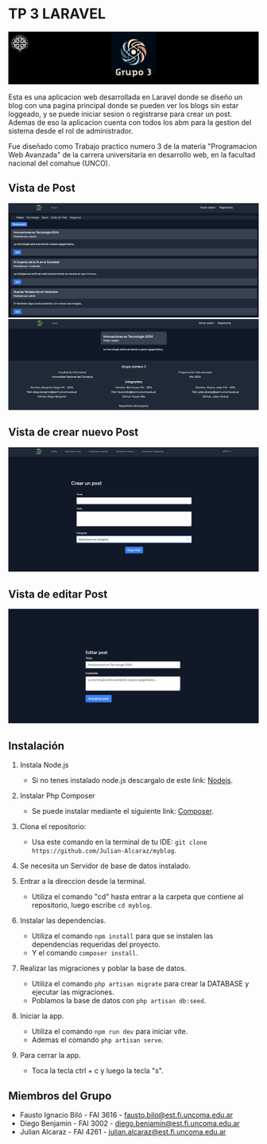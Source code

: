 # TP 3 LARAVEL

![Logo de la App](./public/img/logoGrupo.png)

Esta es una aplicacion web desarrollada en Laravel donde se diseño
un blog con una pagina principal donde se pueden ver los blogs sin estar loggeado,
y se puede iniciar sesion o registrarse para crear un post. Ademas de eso la aplicacion cuenta
con todos los abm para la gestion del sistema desde el rol de administrador.

Fue diseñado como Trabajo practico numero 3 de la materia
"Programacion Web Avanzada" de la carrera universitaria en
desarrollo web, en la facultad nacional del comahue (UNCO).

## Vista de Post

![Captura de home 1](./public/img/home1.png)
![Captura de home 2](./public/img/home2.png)

## Vista de crear nuevo Post

![Captura de crear post](./public/img/crearpost.png)

## Vista de editar Post

![Captura de editar post](./public/img/editarpost.png)

## Instalación
1. Instala Node.js
    - Si no tenes instalado node.js descargalo de este link: [Nodejs](https://nodejs.org/en/download).

2. Instalar Php Composer
    - Se puede instalar mediante el siguiente link: [Composer](https://getcomposer.org/download/).

3. Clona el repositorio:
    - Usa este comando en la terminal de tu IDE: ```git clone https://github.com/Julian-Alcaraz/myblog```.

4. Se necesita un Servidor de base de datos instalado.

5. Entrar a la direccion desde la terminal.
    - Utiliza el comando "cd" hasta entrar a la carpeta que contiene al repositorio, luego escribe ```cd myblog```.

6. Instalar las dependencias.
    - Utiliza el comando ```npm install``` para que se instalen las dependencias requeridas del proyecto.
    - Y el comando ```composer install```.

7. Realizar las migraciones y poblar la base de datos.
    - Utiliza el comando ```php artisan migrate``` para crear la DATABASE y ejecutar las migraciones.
    - Poblamos la base de datos con ```php artisan db:seed```.

8. Iniciar la app.
    - Utiliza el comando ```npm run dev``` para iniciar vite.
    - Ademas el comando ```php artisan serve```.

9. Para cerrar la app.
    - Toca la tecla ctrl + c y luego la tecla "s".

## Miembros del Grupo

- Fausto Ignacio Biló - FAI 3616 - fausto.bilo@est.fi.uncoma.edu.ar
- Diego Benjamin - FAI 3002 - diego.benjamin@est.fi.uncoma.edu.ar
- Julian Alcaraz - FAI 4261 - julian.alcaraz@est.fi.uncoma.edu.ar
